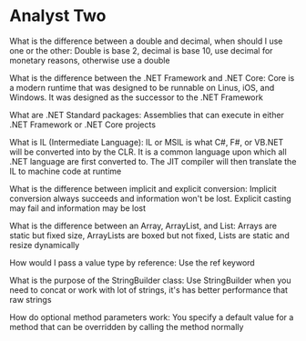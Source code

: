 # Analyst Two

What is the difference between a double and decimal, when should I use one or the other: Double is base 2, decimal is base 10, use decimal for monetary reasons, otherwise use a double

What is the difference between the .NET Framework and .NET Core: Core is a modern runtime that was designed to be runnable on Linus, iOS, and Windows. It was designed as the successor to the .NET Framework

What are .NET Standard packages: Assemblies that can execute in either .NET Framework or .NET Core projects

What is IL (Intermediate Language): IL or MSIL is what C#, F#, or VB.NET will be converted into by the CLR. It is a common language upon which all .NET language are first converted to. The JIT compiler will then translate the IL to machine code at runtime

What is the difference between implicit and explicit conversion: Implicit conversion  always succeeds and information won't be lost. Explicit casting may fail and information may be lost

What is the difference between an Array, ArrayList, and List<T>: Arrays are static but fixed size, ArrayLists are boxed but not fixed, Lists are static and resize dynamically

How would I pass a value type by reference: Use the ref keyword

What is the purpose of the StringBuilder class: Use StringBuilder when you need to concat or work with lot of strings, it's has better performance that raw strings

How do optional method parameters work: You specify a default value for a method that can be overridden by calling the method normally